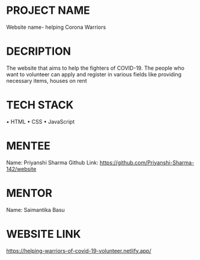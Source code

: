 # PROJECT NAME
Website name- helping Corona Warriors
# DECRIPTION
The website that aims to help the fighters of COVID-19. The people who want to volunteer can apply and register in various fields like providing necessary items, houses on rent
# TECH STACK
•	HTML
•	CSS 
•	JavaScript 
# MENTEE
Name: Priyanshi Sharma
Github Link: https://github.com/Priyanshi-Sharma-142/website
# MENTOR
Name: Saimantika Basu 
# WEBSITE LINK
https://helping-warriors-of-covid-19-volunteer.netlify.app/
